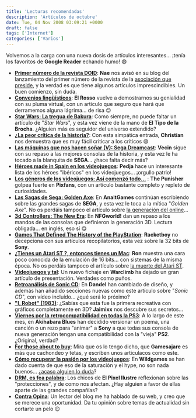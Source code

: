```yaml
---
title: 'Lecturas recomendadas'
description: 'Artículos de octubre'
date: Tue, 04 Nov 2008 03:09:21 +0000
draft: false
tags: ['Internet']
categories: ['Varios']
---
```


Volvemos a la carga con una nueva dosis de artículos interesantes... ¡tenía los favoritos de **Google Reader** echando humo! :smile:

*   [**Primer número de la revista DOID**](http://naemem.blogspot.com/2008/10/n-1-de-la-revista-del-doid.html): **Nae** nos avisó en su blog del lanzamiento del primer número de la revista de la [asociación que preside](http://www.doid.org/), y la verdad es que tiene algunos artículos imprescindibles. Un buen comienzo, sin duda.
*   [**Convenios lingüísticos**](http://yocreoqueno.com/2008/10/07/convenios-linguisticos/): **El Rosso** vuelve a demostrarnos su genialidad con su pluma virtual, con un artículo que seguro que hará que derramemos alguna lágrima... de risa :wink:
*   [**Star Wars: La tregua de Bakura**](http://www.ionlitio.com/2008/10/09/star-wars-la-tregua-de-bakura/): Como siempre, no puede faltar un artículo de "_Star Wars_", y esta vez viene de la mano de **El Tipo de la Brocha**. ¿Alguien más es seguidor del universo extendido?
*   [**¿La peor crítica de la historia?**](http://www.eldesafiodigital.com/blog/2008/10/10/%C2%BFla-peor-critica-de-la-historia/): Con esta simpática entrada, **Christian** nos demuestra que es muy fácil criticar a los críticos :smile:
*   [**Las máquinas que nos hacen soñar (V): Sega Dreamcast**](http://jumafas.blogvideojuegos.com/2008/10/11/las-maquinas-que-nos-hacen-sonar-v-sega-dreamcast/): **Vecin** sigue con su repaso a las mejores consolas de la historia, y esta vez le ha tocado a la blanquita de **SEGA**... ¿hace falta decir más?
*   [**Héroes made in Spain en los videojuegos**](http://elpixeblogdepedja.com/2008/10/heroes-made-in-spain-en-los-videojuegos.html): **Pedja** hace un interesante lista de los héroes "ibéricos" en los videojuegos... ¡orgullo patrio!
*   [**Los géneros de los videojuegos: Así comenzó todo…**](http://www.pixfans.com/los-generos-de-los-videojuegos-asi-comenzo-todo/) : **The Punisher** golpea fuerte en **Pixfans**, con un artículo bastante completo y repleto de curiosidades.
*   [**Las Sagas de Sega: Golden Axe**](http://www.anaitgames.com/las-sagas-de-sega-golden-axe/): En **AnaitGames** continúan escribiendo sobre las grandes sagas de **SEGA**, y esta vez le toca a la mítica "_Golden Axe_". No os perdáis tampoco el artículo sobre [la generación del online](http://www.anaitgames.com/la-generacion-del-online-parte-1/)...
*   [**3d Controllers: The New Era**](http://nfgworld.com/mb/thread/445): En **NFGworld!** dan un repaso a los mandos de las consolas que definieron la generación 3D. Lectura obligada... en inglés, eso sí :yum:
*   [**Games That Defined The History of the PlayStation**](http://www.racketboy.com/retro/2008/10/games-that-defined-the-history-of-the-playstation-ps1.html): **Racketboy** no decepciona con sus artículos recopilatorios, esta vez sobre la 32 bits de **Sony**.
*   [**¿Tienes un Atari ST ?, entonces tienes un Mac**](http://rondreamcast.blogspot.com/2008/10/tienes-un-atari-st-entonces-tienes-un.html): **Ron** muestra una cara poco conocida de la emulación de 16 bits... con sistemas de la misma época. No os perdáis tampoco el artículo sobre [la muerte del Atari ST](http://rondreamcast.blogspot.com/2008/10/quin-asesin-al-atari-st-un-drama-en.html).
*   [**Videojuegos y tal**](http://www.warclimb.com/archives/1408): Un nuevo fichaje en **Warclimb** ha dejado un gran artículo de presentación. Verdades como puños.
*   [**Retroanálisis de Sonic CD**](http://www.dandel.net/dandel-tv-retroanalisis-de-sonic-cd/): En **Dandel** han cambiado de diseño, y además han añadido secciones nuevas como este artículo sobre "_Sonic CD_", con vídeo incluído... ¿qué será lo próximo?
*   [**"I, Robot" (1983)**](http://www.lacoctelera.com/jaimixx/post/2008/10/31/i-robot-1983): ¿Sabías que esta fue la primera recreativa con gráficos completamente en 3D? **Jaimixx** nos descubre sus secretos...
*   [**Viernes por la retrocompatibilidad en todas la PS3**](http://akihabarablues.com/tag/viernes-por-la-retrocompatibilidad/): A lo largo de este mes, en **Akihabara Blues** han decidido versionar un poema, una canción o un rezo para "animar" a **Sony** a que todas sus consola de nueva generación tengan una compatibilidad con la "vieja" **PS2**. ¿Original, verdad?
*   [**For those about to buy**](http://www.gamesajare.com/2.0/2008/10/27/for-those-about-to-buy/): Mira que os lo tengo dicho, que **Gamesajare** es más que cachondeo y tetas, y escriben unos articulacos como este.
*   [**Cómo recuperar la pasión por los videojuegos**](http://wildgames.es/opinion-como-recuperar-la-pasion-por-los-videojuegos/): En **Wildgames** se han dado cuenta de que eso de la saturación y el hype, no son nada buenos... ¿[acaso alguien lo duda](/disfrutando-de-los-videojuegos/)?
*   [**DRM, es fea palabra**](http://elpixelilustre.blogspot.com/2008/10/drm-esa-fea-palabra.html): Los chicos de **El Pixel Ilustre** reflexionan sobre las "protecciones", y de como nos afectan. ¿Hay alguien a favor de ellas aparte de las grandes compañías?
*   [**Contra Opina**](http://www.contraopina.com/): Un lector del blog me ha hablado de su web, y creo que se merece una oportunidad. Da tu opinión sobre temas de actualidad sin cortarte un pelo :wink: